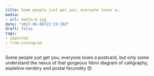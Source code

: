 ```yaml
---
title: Some people just get you; everyone loves a…
media:
- url: media-0.jpg
date: "2017-06-06T22:29:38Z"
draft: false
tags:
- imported
- from-instagram
---
```

Some people just get you; everyone loves a postcard, but only some understand the nexus of that gorgeous Venn diagram of calligraphy, expletive nerdery and postal fecundity 😍
